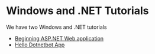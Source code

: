 # Windows and .NET Tutorials

We have two Windows and .NET tutorials

* [Beginning ASP.NET Web application](aspnet-web/README.md)
* [Hello Dotnetbot App](hello-dotnetbot/README.md)
